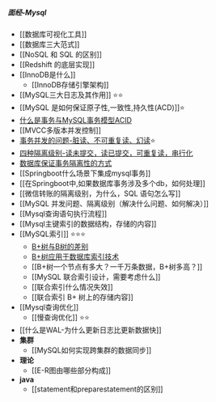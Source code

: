 ##### 面经-Mysql
- [[数据库可视化工具]]
- [[数据库三大范式]]
- [[NoSQL 和 SQL 的区别]]
- [[Redshift 的底层实现]]
- [[InnoDB是什么]]
	- [[InnoDB存储引擎架构]]
- [[MySQL三大日志及其作用]] ⭐⭐
- [[MySQL 是如何保证原子性,一致性,持久性(ACD)]]⭐
- [什么是事务与MySQL事务模型ACID](什么是事务与MySQL事务模型ACID.md)
- [[MVCC多版本并发控制]]
- [事务并发的问题-脏读、不可重复读、幻读](事务并发的问题-脏读、不可重复读、幻读.md)⭐
- [四种隔离级别-读未提交，读已提交，可重复读，串行化](编程/工作相关/四种隔离级别-读未提交，读已提交，可重复读，串行化.md)
- [数据库保证事务隔离性的方式](编程/工作相关/数据库保证事务隔离性的方式.md)
- [[Springboot什么场景下集成mysql事务]]
- [[在Springboot中,如果数据库事务涉及多个db，如何处理]]
- [[微信转账的隔离级别，为什么，SQL 语句怎么写]]
- [[MySQL 并发问题、隔离级别（解决什么问题、如何解决）]]
- [[Mysql查询语句执行流程]]
- [[Mysql主键索引的数据结构，存储的内容]]
- [[MySQL索引]] ⭐⭐⭐
	- [B+树与B树的差别](../../考研/408/数据结构/B+树与B树的差别.md)
	- [B+树应用于数据库索引技术](../../考研/408/数据结构/B+树应用于数据库索引技术.md)
	- [[B+树一个节点有多大？一千万条数据，B+树多高？]]
	- [[MySQL 联合索引设计，需要考虑什么]]
	- [[联合索引什么情况失效]]
	- [[联合索引 B+ 树上的存储内容]]
- [[Mysql查询优化]]
	- [[慢查询优化]] ⭐⭐
- [[什么是WAL-为什么更新日志比更新数据快]]
- **集群**
	- [[MySQL如何实现跨集群的数据同步]]
- **理论**
	- [[E-R图由哪些部分构成]]
- **java**
	- [[statement和preparestatement的区别]]